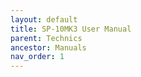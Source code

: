```yaml
---
layout: default
title: SP-10MK3 User Manual
parent: Technics
ancestor: Manuals
nav_order: 1
---
```


<div id="adobe-dc-view" style="height: 80vh;">
	<script src="https://acrobatservices.adobe.com/view-sdk/viewer.js"></script>
	<script type="text/javascript">
		document.addEventListener("adobe_dc_view_sdk.ready", function(){ 
			var adobeDCView = new AdobeDC.View({clientId: "5aca0821dfc443928ce227808de9010e", divId: "adobe-dc-view"});
			adobeDCView.previewFile({
				content:{location: {url: "/assets/pdfs/Technics_UM_SP-10MK3.pdf"}},
				metaData:{fileName: "Technics_UM_SP-10MK3.pdf"}
			}, {defaultViewMode: "FIT_WIDTH", showAnnotationTools: false});
		});
	</script>
	<br class="clear"/>
</div>

